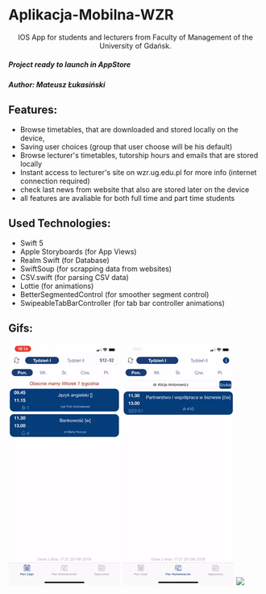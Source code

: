 # Aplikacja-Mobilna-WZR

<p align="center">
IOS App for students and lecturers from Faculty of Management of the University of Gdańsk.
</p>

##### Project ready to launch in AppStore

##### Author: Mateusz Łukasiński

## Features:
* Browse timetables, that are downloaded and stored locally on the device,
* Saving user choices (group that user choose will be his default)
* Browse lecturer's timetables, tutorship hours and emails that are stored locally 
* Instant access to lecturer's site on wzr.ug.edu.pl for more info (internet connection required)
* check last news from website that also are stored later on the device 
* all features are avaliable for both full time and part time students 

## Used Technologies:
* Swift 5
* Apple Storyboards (for App Views)
* Realm Swift (for Database)
* SwiftSoup (for scrapping data from websites)
* CSV.swift (for parsing CSV data) 
* Lottie (for animations)
* BetterSegmentedControl (for smoother segment control)
* SwipeableTabBarController (for tab bar controller animations) 

## Gifs:

![](./Gifs/TimeTablesFT.gif) ![](./Gifs/LecturersFT.gif) ![](./Gifs/InfoFT.gif)
